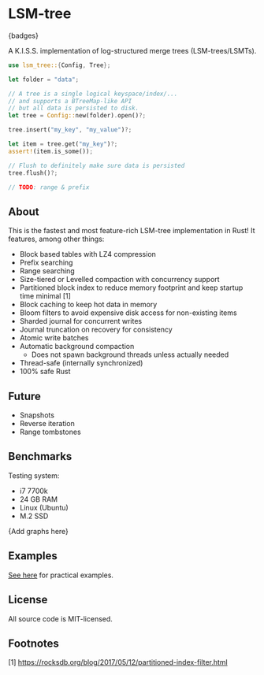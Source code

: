 # LSM-tree

{badges}

A K.I.S.S. implementation of log-structured merge trees (LSM-trees/LSMTs).

```rs
use lsm_tree::{Config, Tree};

let folder = "data";

// A tree is a single logical keyspace/index/...
// and supports a BTreeMap-like API
// but all data is persisted to disk.
let tree = Config::new(folder).open()?;

tree.insert("my_key", "my_value")?;

let item = tree.get("my_key")?;
assert!(item.is_some());

// Flush to definitely make sure data is persisted
tree.flush()?;

// TODO: range & prefix
```

## About

This is the fastest and most feature-rich LSM-tree implementation in Rust! It features, among other things:

- Block based tables with LZ4 compression
- Prefix searching
- Range searching
- Size-tiered or Levelled compaction with concurrency support
- Partitioned block index to reduce memory footprint and keep startup time minimal [1]
- Block caching to keep hot data in memory
- Bloom filters to avoid expensive disk access for non-existing items
- Sharded journal for concurrent writes
- Journal truncation on recovery for consistency
- Atomic write batches
- Automatic background compaction
  - Does not spawn background threads unless actually needed
- Thread-safe (internally synchronized)
- 100% safe Rust

## Future

- Snapshots
- Reverse iteration
- Range tombstones

## Benchmarks

Testing system:
- i7 7700k
- 24 GB RAM
- Linux (Ubuntu)
- M.2 SSD

{Add graphs here}

## Examples

[See here](https://github.com/marvin-j97/lsm-tree/tree/main/examples) for practical examples.

## License

All source code is MIT-licensed.

## Footnotes

[1] https://rocksdb.org/blog/2017/05/12/partitioned-index-filter.html
